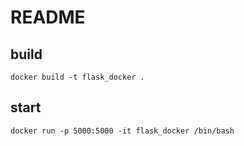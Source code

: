 # README
## build
```
docker build -t flask_docker .
```

## start
```
docker run -p 5000:5000 -it flask_docker /bin/bash
```